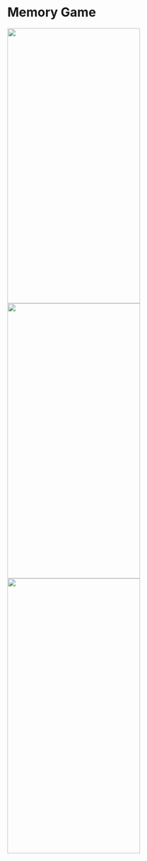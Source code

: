 # Memory Game

<img src="https://user-images.githubusercontent.com/112325550/215197178-3ef9f00d-bede-4b39-91af-c0b89a9ec7f0.png" width="300" height="620"/>
<img src="https://user-images.githubusercontent.com/112325550/215197468-d7efcd26-1caa-467d-af4c-451873da2eec.png" width="300" height="620"/>
<img src="https://user-images.githubusercontent.com/112325550/215197882-a1049639-7eef-4357-bd9c-796801da0f12.png" width="300" height="620"/>


